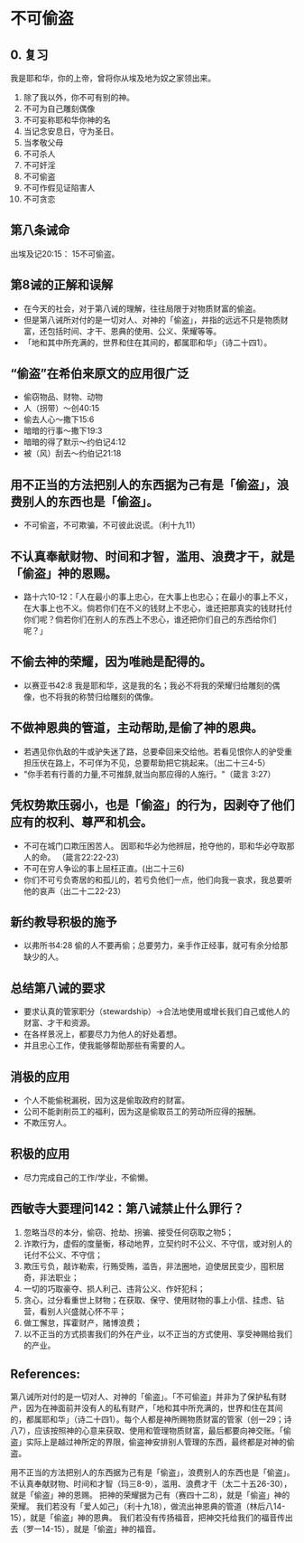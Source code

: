 # 不可偷盗

## 0. 复习
我是耶和华，你的上帝，曾将你从埃及地为奴之家领出来。
1. 除了我以外，你不可有别的神。
2. 不可为自己雕刻偶像
3. 不可妄称耶和华你神的名
4. 当记念安息日，守为圣日。
5. 当孝敬父母
6. 不可杀人
7. 不可奸淫
8. 不可偷盗
9. 不可作假见证陷害人
10. 不可贪恋

## 第八条诫命
出埃及记20:15：
15不可偷盗。

## 第8诫的正解和误解
- 在今天的社会，对于第八诫的理解，往往局限于对物质财富的偷盗。
- 但是第八诫所对付的是一切对人、对神的「偷盗」，并指的远远不只是物质财富，还包括时间、才干、恩典的使用、公义、荣耀等等。
- 「地和其中所充满的，世界和住在其间的，都属耶和华」（诗二十四1）。

## “偷盗”在希伯来原文的应用很广泛
- 偷窃物品、财物、动物
- 人（拐带）～创40:15
- 偷去人心～撒下15:6
- 暗暗的行事～撒下19:3
- 暗暗的得了默示～约伯记4:12
- 被（风）刮去～约伯记21:18

## 用不正当的方法把别人的东西据为己有是「偷盗」，浪费别人的东西也是「偷盗」。
- 不可偷盗，不可欺骗，不可彼此说谎。（利十九11）

## 不认真奉献财物、时间和才智，滥用、浪费才干，就是「偷盗」神的恩赐。
- 路十六10-12：「人在最小的事上忠心，在大事上也忠心；在最小的事上不义，在大事上也不义。倘若你们在不义的钱财上不忠心，谁还把那真实的钱财托付你们呢？倘若你们在别人的东西上不忠心，谁还把你们自己的东西给你们呢？」

## 不偷去神的荣耀，因为唯祂是配得的。
- 以赛亚书42:8 我是耶和华，这是我的名；我必不将我的荣耀归给雕刻的偶像，也不将我的称赞归给雕刻的偶像。

## 不做神恩典的管道，主动帮助,是偷了神的恩典。
- 若遇见你仇敌的牛或驴失迷了路，总要牵回来交给他。若看见恨你人的驴受重担压伏在路上，不可佯为不见，总要帮助把它挑起来。（出二十三4-5）
- "你手若有行善的力量,不可推辞,就当向那应得的人施行。"（箴言 3:27）

## 凭权势欺压弱小，也是「偷盗」的行为，因剥夺了他们应有的权利、尊严和机会。
- 不可在城门口欺压困苦人。 因耶和华必为他辨屈，抢夺他的，耶和华必夺取那人的命。 （箴言22:22-23）
- 不可在穷人争讼的事上屈枉正直。(出二十三6)
- 你们不可亏负寄居的和孤儿的，若亏负他们一点，他们向我一哀求，我总要听他的哀声（出二十二22-23）

## 新约教导积极的施予
- 以弗所书4:28 偷的人不要再偷；总要劳力，亲手作正经事，就可有余分给那缺少的人。

## 总结第八诫的要求
- 要求认真的管家职分（stewardship）->合法地使用或增长我们自己或他人的财富、才干和资源。
- 在各样景况上，都要尽力为他人的好处着想。
- 并且忠心工作，使我能够帮助那些有需要的人。

## 消极的应用
- 个人不能偷税漏税，因为这是偷取政府的财富。
- 公司不能剥削员工的福利，因为这是偷取员工的劳动所应得的报酬。
- 不欺压穷人。

## 积极的应用
- 尽力完成自己的工作/学业，不偷懒。


## 西敏寺大要理问142：第八诫禁止什么罪行？
1. 忽略当尽的本分，偷窃、抢劫、拐骗、接受任何窃取之物5；
2. 诈欺行为，虚假的度量衡，移动地界，立契约时不公义、不守信，或对别人的讬付不公义、不守信；
3. 欺压亏负，敲诈勒索，行贿受贿，滥告，非法圈地，迫使居民变少，囤积居奇，非法职业；
4. 一切的巧取豪夺、损人利己、违背公义、作奸犯科；
5. 贪心，过分看重世上财物；在获取、保守、使用财物的事上小信、挂虑、钻营，看别人兴盛就心怀不平；
6. 做工懈怠，挥霍财产，赌博浪费；
7. 以不正当的方式损害我们的外在产业，以不正当的方式使用、享受神赐给我们的产业。

## References:
第八诫所对付的是一切对人、对神的「偷盗」。「不可偷盗」并非为了保护私有财产，因为在神面前并没有人的私有财产，「地和其中所充满的，世界和住在其间的，都属耶和华」（诗二十四1）。每个人都是神所赐物质财富的管家（创一29；诗八7），应该按照神的心意来获取、使用和管理物质财富，最后都要向神交账。「偷盗」实际上是越过神所定的界限，偷盗神安排别人管理的东西，最终都是对神的偷盗。

用不正当的方法把别人的东西据为己有是「偷盗」，浪费别人的东西也是「偷盗」。
不认真奉献财物、时间和才智（玛三8-9），滥用、浪费才干（太二十五26-30），就是「偷盗」神的恩赐。
把神的荣耀据为己有（赛四十二8），就是「偷盗」神的荣耀。
我们若没有「爱人如己」（利十九18），做流出神恩典的管道（林后八14-15），就是「偷盗」神的恩典。
我们若没有传扬福音，把神交托给我们的福音传出去（罗一14-15），就是「偷盗」神的福音。